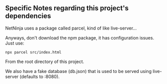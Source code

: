 ## Specific Notes regarding this project's dependencies

NetNinja uses a package called parcel, kind of like live-server...

Anyways, don't download the npm package, it has configuration issues. Just use:

```
npx parcel src/index.html
```

From the root directory of this project.

We also have a fake database (db.json) that is used to be served using
live-server (defaults to :8080).
